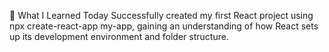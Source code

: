 🚀 What I Learned Today
Successfully created my first React project using npx create-react-app my-app, gaining an understanding of how React sets up its development environment and folder structure.